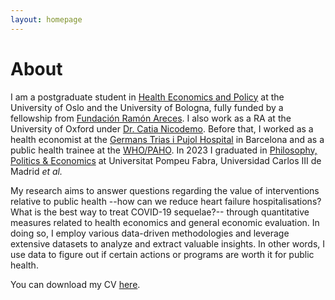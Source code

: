 ```yaml
---
layout: homepage
---
```


# About

I am a postgraduate student in [Health Economics and Policy](https://eu-hem.eu/) at the University of Oslo and the University of Bologna, fully funded by a fellowship from [Fundación Ramón Areces](https://www.fundacionareces.es/fundacionareces/en/). I also work as a RA at the University of Oxford under [Dr. Catia Nicodemo](https://www.phc.ox.ac.uk/team/catia-nicodemo). Before that, I worked as a health economist at the [Germans Trias i Pujol Hospital](https://www.hospitalgermanstrias.cat/en) in Barcelona and as a public health trainee at the [WHO/PAHO](https://www.paho.org/en). In 2023 I graduated in [Philosophy, Politics & Economics](https://www.upf.edu/en/web/graus/grau-filosofia-politica-i-economia) at Universitat Pompeu Fabra, Universidad Carlos III de Madrid *et al.*

My research aims to answer questions regarding the value of interventions relative to public health --how can we reduce heart failure hospitalisations? What is the best way to treat COVID-19 sequelae?-- through quantitative measures related to health economics and general economic evaluation. In doing so, I employ various data-driven methodologies and leverage extensive datasets to analyze and extract valuable insights. In other words, I use data to figure out if certain actions or programs are worth it for public health.

You can download my CV [here](./assets/cv_vicentegomez.pdf).
